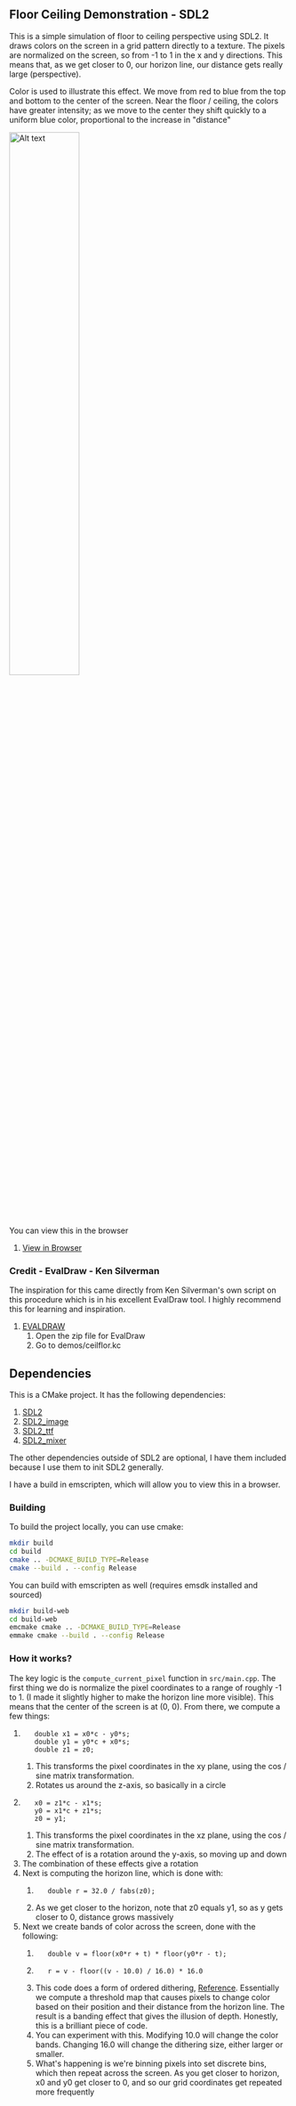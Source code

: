 ## Floor Ceiling Demonstration - SDL2

This is a simple simulation of floor to ceiling perspective using SDL2. It draws colors on the screen in a grid pattern
directly to a texture. The pixels are normalized on the screen, so from -1 to 1 in the x and y directions. This means that,
as we get closer to 0, our horizon line, our distance gets really large (perspective). 

Color is used to illustrate this effect. We move from red to blue from the top and bottom to the center of the screen. Near the floor / ceiling, the colors have greater intensity; as we move to the center they shift quickly to a uniform blue color, proportional to the increase in "distance"

<img src="" alt="Alt text" style="width: 50%; height: auto;">


You can view this in the browser 
1. [View in Browser](https://hbeadles.github.io/floor_ceiling_perspective_simulation/floor_ceil_perspective.html)

### Credit - EvalDraw - Ken Silverman

The inspiration for this came directly from Ken Silverman's own script on this procedure which is in his excellent EvalDraw tool. I highly
recommend this for learning and inspiration. 

1. [EVALDRAW](https://advsys.net/ken/download.htm)
    1. Open the zip file for EvalDraw
    2. Go to demos/ceilflor.kc

## Dependencies

This is a CMake project. It has the following dependencies:

1. [SDL2](https://www.libsdl.org/)
2. [SDL2_image](https://www.libsdl.org/projects/SDL_image/) 
3. [SDL2_ttf](https://www.libsdl.org/projects/SDL_ttf/)
4. [SDL2_mixer](https://www.libsdl.org/projects/SDL_mixer/)

The other dependencies outside of SDL2 are optional, I have them included because I use them to init SDL2 generally. 

I have a build in emscripten, which will allow you to view this in a browser. 


### Building

To build the project locally, you can use cmake:

```bash
mkdir build
cd build
cmake .. -DCMAKE_BUILD_TYPE=Release
cmake --build . --config Release
```

You can build with emscripten as well (requires emsdk installed and sourced)

```bash
mkdir build-web
cd build-web
emcmake cmake .. -DCMAKE_BUILD_TYPE=Release
emmake cmake --build . --config Release
```

### How it works?

The key logic is the `compute_current_pixel` function in `src/main.cpp`. The first thing we do is normalize the pixel coordinates to a range of roughly -1 to 1.
(I made it slightly higher to make the horizon line more visible). This means that the center of the screen is at (0, 0). 
From there, we compute a few things:

1.        double x1 = x0*c - y0*s; 
          double y1 = y0*c + x0*s;
          double z1 = z0;
   1. This transforms the pixel coordinates in the xy plane, using the cos / sine matrix transformation.
   2. Rotates us around the z-axis, so basically in a circle
2.        x0 = z1*c - x1*s; 
          y0 = x1*c + z1*s;
          z0 = y1;
   1. This transforms the pixel coordinates in the xz plane, using the cos / sine matrix transformation.
   2. The effect of is a rotation around the y-axis, so moving up and down
3. The combination of these effects give a rotation
4. Next is computing the horizon line, which is done with:
   1.        double r = 32.0 / fabs(z0);
   2. As we get closer to the horizon, note that z0 equals y1, so as y gets closer to 0, distance grows massively
5. Next we create bands of color across the screen, done with the following: 
   1.        double v = floor(x0*r + t) * floor(y0*r - t);
   2.        r = v - floor((v - 10.0) / 16.0) * 16.0
   3.  This code does a form of ordered dithering, [Reference](https://en.wikipedia.org/wiki/Ordered_dithering). Essentially we compute a threshold map that causes pixels to change color based on their position
and their distance from the horizon line. The result is a banding effect that gives the illusion of depth. Honestly, this is a brilliant piece of code. 
   4. You can experiment with this. Modifying $10.0$ will change the color bands. Changing $16.0$ will change the dithering size, either larger or smaller. 
   5. What's happening is we're binning pixels into set discrete bins, which then repeat across the screen. As you get closer to horizon, x0 and y0 get closer to 0, and so our grid coordinates get repeated more frequently

